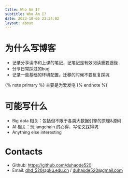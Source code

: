 ```yaml
---
title: Who Am I?
subtitle: Who Am I?
date: 2023-10-05 23:24:02
layout: about
---
```


# 为什么写博客
- 记录分享读书和上课的笔记，记笔记是有效阅读重要途径
- 分享日常踩过的bug
- 记录一些基础的环境配置，迁移的时候不要反复踩坑

{% note primary %}
主要是为爱发电
{% endnote %}

# 可能写什么
- Big data 相关：包括但不限于各类大数据引擎的原理&源码
- AI 相关：玩 langchain 的心得，写论文踩得坑
- Anything else interesting

# Contacts
- Github: https://github.com/duhaode520
- Email: dhd_520@pku.edu.cn / duhaode520@gmail.com 

